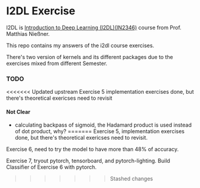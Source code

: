 # I2DL Exercise

I2DL is [Introduction to Deep Learning (I2DL)(IN2346)](https://niessner.github.io/I2DL/) course from Prof. Matthias Nießner.

This repo contains my answers of the i2dl course exercises.

There's two version of kernels and its different packages due to the exercises mixed from different Semester.


### TODO

<<<<<<< Updated upstream
Exercise 5 implementation exercises done, but there's theoretical exericses need to revisit


#### Not Clear

- calculating backpass of sigmoid, the Hadamard product is used instead of dot product, why?
=======
Exercise 5, implementation exercises done, but there's theoretical exericses need to revisit.

Exercise 6, need to try the model to have more than 48% of accuracy.

Exercise 7, tryout pytorch, tensorboard, and pytorch-lighting. Build Classifier of Exercise 6 with pytorch.
>>>>>>> Stashed changes
